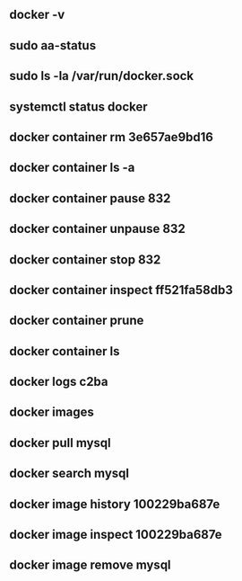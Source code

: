 ## docker -v
## sudo aa-status
## sudo ls -la /var/run/docker.sock
## systemctl status docker

## docker container rm 3e657ae9bd16
## docker container ls -a
## docker container pause 832
## docker container unpause 832
## docker container stop 832
## docker container inspect ff521fa58db3
## docker container prune
## docker container ls
## docker logs c2ba

## docker images
## docker pull mysql
## docker search mysql
## docker image history 100229ba687e
## docker image inspect 100229ba687e
## docker image remove mysql
